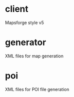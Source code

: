 # client
Mapsforge style v5 

# generator
XML files for map generation

# poi
XML files for POI file generation